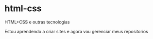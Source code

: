 # html-css
 HTML+CSS e outras tecnologias

Estou aprendendo a criar sites e agora vou gerenciar meus repositorios
